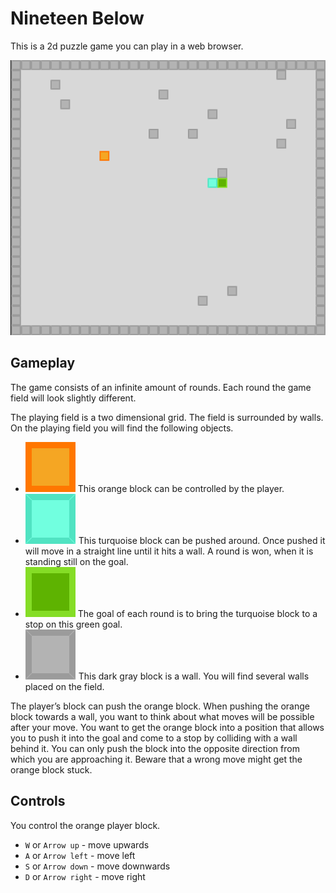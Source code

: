 # Nineteen Below

This is a 2d puzzle game you can play in a web browser.

![](docs/preview.gif)

## Gameplay
The game consists of an infinite amount of rounds. Each round the game field will look slightly different.

The playing field is a two dimensional grid. The field is surrounded by walls. On the playing field you will find the following objects.

* ![player](assets/player.png) This orange block can be controlled by the player.
* ![b](assets/block.png) This turquoise block can be pushed around. Once pushed it will move in a straight line until it hits a wall. A round is won, when it is standing still on the goal.
* ![block](assets/goal.png) The goal of each round is to bring the turquoise block to a stop on this green goal.
* ![block](assets/wall.png) This dark gray block is a wall. You will find several walls placed on the field.

The player’s block can push the orange block. When pushing the orange block towards a wall, you want to think about what moves will be possible after your move. You want to get the orange block into a position that allows you to push it into the goal and come to a stop by colliding with a wall behind it. You can only push the block into the opposite direction from which you are approaching it. Beware that a wrong move might get the orange block stuck.

## Controls
You control the orange player block.
* `W` or `Arrow up` - move upwards
* `A` or `Arrow left` - move left
* `S` or `Arrow down` - move downwards
* `D` or `Arrow right` - move right
